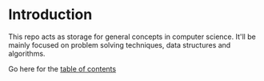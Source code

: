 

# Introduction

This repo acts as storage for general concepts in computer science. It'll be mainly focused on problem solving techniques, data structures and algorithms.

Go here for the [table of contents](SUMMARY.md)
